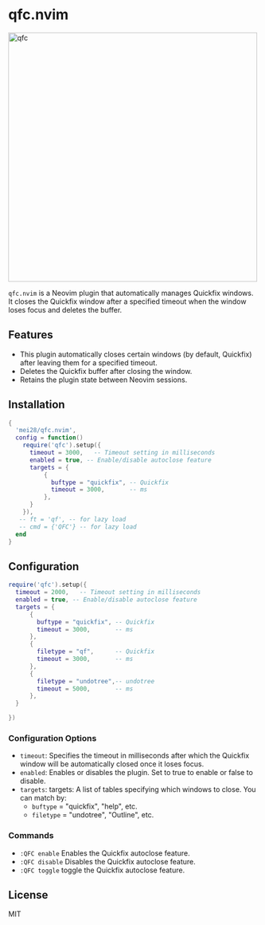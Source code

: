 # qfc.nvim

<img src="https://github.com/mei28/qfc.nvim/assets/51149822/2997f892-d2ba-40ae-9870-d52fdbc45deb" alt="qfc" width="500"/>

`qfc.nvim` is a Neovim plugin that automatically manages Quickfix windows. It closes the Quickfix window after a specified timeout when the window loses focus and deletes the buffer.

## Features

- This plugin automatically closes certain windows (by default, Quickfix) after leaving them for a specified timeout.  
- Deletes the Quickfix buffer after closing the window.
- Retains the plugin state between Neovim sessions.

## Installation

```lua
{
  'mei28/qfc.nvim',
  config = function()
    require('qfc').setup({
      timeout = 3000,   -- Timeout setting in milliseconds
      enabled = true, -- Enable/disable autoclose feature
      targets = {
          {
            buftype = "quickfix", -- Quickfix
            timeout = 3000,       -- ms
          },
      }
    }),
   -- ft = 'qf', -- for lazy load
   -- cmd = {'QFC'} -- for lazy load 
  end
}
```


## Configuration

```lua
require('qfc').setup({
  timeout = 2000,   -- Timeout setting in milliseconds
  enabled = true, -- Enable/disable autoclose feature
  targets = {
      {
        buftype = "quickfix", -- Quickfix
        timeout = 3000,       -- ms
      },
      {
        filetype = "qf",      -- Quickfix
        timeout = 3000,       -- ms
      }, 
      {
        filetype = "undotree",-- undotree
        timeout = 5000,       -- ms
      }, 
  }

})
```

### Configuration Options
* `timeout`: Specifies the timeout in milliseconds after which the Quickfix window will be automatically closed once it loses focus.
* `enabled`: Enables or disables the plugin. Set to true to enable or false to disable.
* `targets`: targets: A list of tables specifying which windows to close. You can match by:
    * `buftype` = "quickfix", "help", etc.
    * `filetype` = "undotree", "Outline", etc.
 
### Commands
* `:QFC enable` Enables the Quickfix autoclose feature.
* `:QFC disable` Disables the Quickfix autoclose feature.
* `:QFC toggle` toggle the Quickfix autoclose feature.

## License

MIT 
